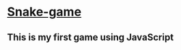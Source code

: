 # <a href="https://17clouds.github.io/Snake-game/"> Snake-game </a>
## This is my first game using JavaScript
<img crs="https://github.com/17clouds/Snake-game/blob/2b8b3d1e707a8bf32a072d7d0d65ed443e348fe1/assets/svg/readme_img/1.png" width="1000">
